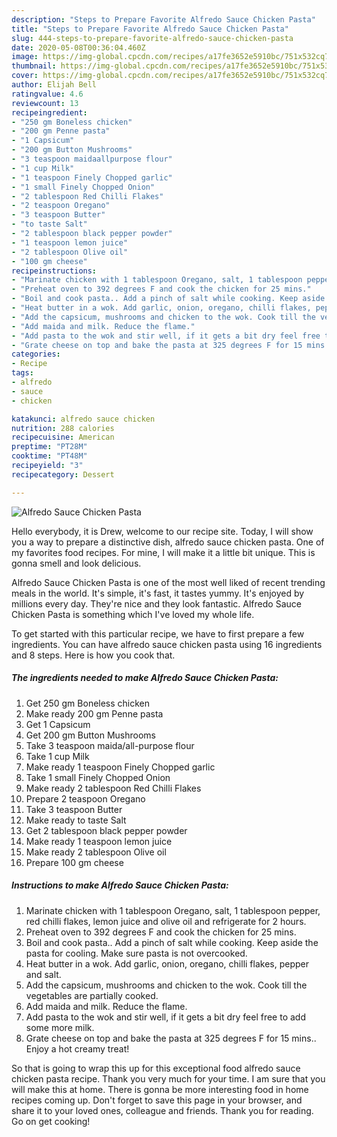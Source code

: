 ```yaml
---
description: "Steps to Prepare Favorite Alfredo Sauce Chicken Pasta"
title: "Steps to Prepare Favorite Alfredo Sauce Chicken Pasta"
slug: 444-steps-to-prepare-favorite-alfredo-sauce-chicken-pasta
date: 2020-05-08T00:36:04.460Z
image: https://img-global.cpcdn.com/recipes/a17fe3652e5910bc/751x532cq70/alfredo-sauce-chicken-pasta-recipe-main-photo.jpg
thumbnail: https://img-global.cpcdn.com/recipes/a17fe3652e5910bc/751x532cq70/alfredo-sauce-chicken-pasta-recipe-main-photo.jpg
cover: https://img-global.cpcdn.com/recipes/a17fe3652e5910bc/751x532cq70/alfredo-sauce-chicken-pasta-recipe-main-photo.jpg
author: Elijah Bell
ratingvalue: 4.6
reviewcount: 13
recipeingredient:
- "250 gm Boneless chicken"
- "200 gm Penne pasta"
- "1 Capsicum"
- "200 gm Button Mushrooms"
- "3 teaspoon maidaallpurpose flour"
- "1 cup Milk"
- "1 teaspoon Finely Chopped garlic"
- "1 small Finely Chopped Onion"
- "2 tablespoon Red Chilli Flakes"
- "2 teaspoon Oregano"
- "3 teaspoon Butter"
- "to taste Salt"
- "2 tablespoon black pepper powder"
- "1 teaspoon lemon juice"
- "2 tablespoon Olive oil"
- "100 gm cheese"
recipeinstructions:
- "Marinate chicken with 1 tablespoon Oregano, salt, 1 tablespoon pepper, red chilli flakes, lemon juice and olive oil and refrigerate for 2 hours."
- "Preheat oven to 392 degrees F and cook the chicken for 25 mins."
- "Boil and cook pasta.. Add a pinch of salt while cooking. Keep aside the pasta for cooling. Make sure pasta is not overcooked."
- "Heat butter in a wok. Add garlic, onion, oregano, chilli flakes, pepper and salt."
- "Add the capsicum, mushrooms and chicken to the wok. Cook till the vegetables are partially cooked."
- "Add maida and milk. Reduce the flame."
- "Add pasta to the wok and stir well, if it gets a bit dry feel free to add some more milk."
- "Grate cheese on top and bake the pasta at 325 degrees F for 15 mins.. Enjoy a hot creamy treat!"
categories:
- Recipe
tags:
- alfredo
- sauce
- chicken

katakunci: alfredo sauce chicken 
nutrition: 288 calories
recipecuisine: American
preptime: "PT28M"
cooktime: "PT48M"
recipeyield: "3"
recipecategory: Dessert

---
```



![Alfredo Sauce Chicken Pasta](https://img-global.cpcdn.com/recipes/a17fe3652e5910bc/751x532cq70/alfredo-sauce-chicken-pasta-recipe-main-photo.jpg)

Hello everybody, it is Drew, welcome to our recipe site. Today, I will show you a way to prepare a distinctive dish, alfredo sauce chicken pasta. One of my favorites food recipes. For mine, I will make it a little bit unique. This is gonna smell and look delicious.



Alfredo Sauce Chicken Pasta is one of the most well liked of recent trending meals in the world. It's simple, it's fast, it tastes yummy. It's enjoyed by millions every day. They're nice and they look fantastic. Alfredo Sauce Chicken Pasta is something which I've loved my whole life.


To get started with this particular recipe, we have to first prepare a few ingredients. You can have alfredo sauce chicken pasta using 16 ingredients and 8 steps. Here is how you cook that.

##### The ingredients needed to make Alfredo Sauce Chicken Pasta:

1. Get 250 gm Boneless chicken
1. Make ready 200 gm Penne pasta
1. Get 1 Capsicum
1. Get 200 gm Button Mushrooms
1. Take 3 teaspoon maida/all-purpose flour
1. Take 1 cup Milk
1. Make ready 1 teaspoon Finely Chopped garlic
1. Take 1 small Finely Chopped Onion
1. Make ready 2 tablespoon Red Chilli Flakes
1. Prepare 2 teaspoon Oregano
1. Take 3 teaspoon Butter
1. Make ready to taste Salt
1. Get 2 tablespoon black pepper powder
1. Make ready 1 teaspoon lemon juice
1. Make ready 2 tablespoon Olive oil
1. Prepare 100 gm cheese




##### Instructions to make Alfredo Sauce Chicken Pasta:

1. Marinate chicken with 1 tablespoon Oregano, salt, 1 tablespoon pepper, red chilli flakes, lemon juice and olive oil and refrigerate for 2 hours.
1. Preheat oven to 392 degrees F and cook the chicken for 25 mins.
1. Boil and cook pasta.. Add a pinch of salt while cooking. Keep aside the pasta for cooling. Make sure pasta is not overcooked.
1. Heat butter in a wok. Add garlic, onion, oregano, chilli flakes, pepper and salt.
1. Add the capsicum, mushrooms and chicken to the wok. Cook till the vegetables are partially cooked.
1. Add maida and milk. Reduce the flame.
1. Add pasta to the wok and stir well, if it gets a bit dry feel free to add some more milk.
1. Grate cheese on top and bake the pasta at 325 degrees F for 15 mins.. Enjoy a hot creamy treat!




So that is going to wrap this up for this exceptional food alfredo sauce chicken pasta recipe. Thank you very much for your time. I am sure that you will make this at home. There is gonna be more interesting food in home recipes coming up. Don't forget to save this page in your browser, and share it to your loved ones, colleague and friends. Thank you for reading. Go on get cooking!
